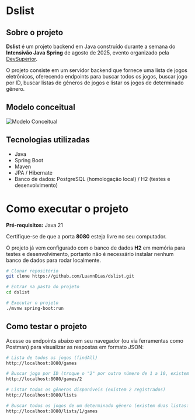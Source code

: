 # Dslist

## Sobre o projeto

**Dslist** é um projeto backend em Java construído durante a semana do **Intensivão Java Spring** de agosto de 2025, evento organizado pela [DevSuperior](https://devsuperior.com.br/).

O projeto consiste em um servidor backend que fornece uma lista de jogos eletrônicos, oferecendo endpoints para buscar todos os jogos, buscar jogo por ID, buscar listas de gêneros de jogos e listar os jogos de determinado gênero.

## Modelo conceitual
![Modelo Conceitual](https://github.com/LuannDias/assets/blob/main/dslist/dslist-model.png)

## Tecnologias utilizadas

- Java
- Spring Boot
- Maven
- JPA / Hibernate
- Banco de dados: PostgreSQL (homologação local) / H2 (testes e desenvolvimento)

# Como executar o projeto

**Pré-requisitos:** Java 21

Certifique-se de que a porta **8080** esteja livre no seu computador.

O projeto já vem configurado com o banco de dados **H2** em memória para testes e desenvolvimento, portanto não é necessário instalar nenhum banco de dados para rodar localmente.

```bash
# Clonar repositório
git clone https://github.com/LuannDias/dslist.git

# Entrar na pasta do projeto
cd dslist

# Executar o projeto
./mvnw spring-boot:run
```

## Como testar o projeto

Acesse os endpoints abaixo em seu navegador (ou via ferramentas como Postman) para visualizar as respostas em formato JSON:

```bash
# Lista de todos os jogos (findAll)
http://localhost:8080/games

# Buscar jogo por ID (troque o "2" por outro número de 1 a 10, existem 10 jogos registrados)
http://localhost:8080/games/2

# Listar todos os gêneros disponíveis (existem 2 registrados)
http://localhost:8080/lists

# Buscar todos os jogos de um determinado gênero (existem duas listas: id 1 e 2)
http://localhost:8080/lists/1/games

